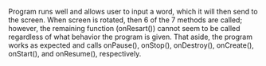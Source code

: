 Program runs well and allows user to input a word, which it will then send to the screen. When screen is rotated, then 6 of the 7 methods are called; however, the remaining function (onResart()) cannot seem to be called regardless of what behavior the program is given. That aside, the program works as expected and calls onPause(), onStop(), onDestroy(), onCreate(), onStart(), and onResume(), respectively.
